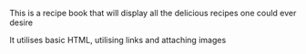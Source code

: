This is a recipe book that will display all the delicious recipes one could ever desire 

It utilises basic HTML, utilising links and attaching images